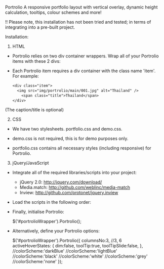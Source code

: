 Portrolio
A responsive portfolio layout with vertical overlay, dynamic height calculation, tooltips, colour schemes and more!

!! Please note, this installation has not been tried and tested; in terms of integrating into a pre-built project.

Installation:

1) HTML

  - Portrolio relies on two div container wrappers. Wrap all of your Portrolio items with these 2 divs:

      <div class="portrolio" id="portrolioWrapper">
        <div class="portrolioInnerWrapper"> 

  - Each Portrolio item requires a div container with the class name 'item'. For example:

        <div class="item">
          <img src="img/portrolio/main/001.jpg" alt="Thailand" />
            <span class="title">Thailand</span>
        </div>

  (The caption/title is optional)
  


2) CSS

  - We have two stylesheets. portfolio.css and demo.css. 

  - demo.css is not required, this is for demo purposes only.
  - portfolio.css contains all necessary styles (including responsive) for Portrolio.
  


3) jQuery/JavaScript 

  - Integrate all of the required libraries/scripts into your project:
    - jQuery 2.0: http://jquery.com/download/
    - Media.match: http://github.com/weblinc/media-match
    - Inview: http://github.com/protonet/jquery.inview


  - Load the scripts in the following order:

    <script type="text/javascript" src="js/jquery-2.0.3.min.js"></script>
    <script type="text/javascript" src="js/jquery.inview.min.js"></script>
    <script type="text/javascript" src="js/media.match.min.js"></script>
    <script type="text/javascript" src="js/portrolio.1.1.1.min.js"></script>


  - Finally, initialise Portrolio:

      $('#portrolioWrapper').Portrolio();


  - Alternatively, define your Portrolio options:

      $('#portrolioWrapper').Portrolio({
        columnsNo:3, //3, 6
  			activeHoverStates: {
					dim:false,
					toolTip:true,
					toolTipSlide:false,
				},
				//colorScheme:'darkBlue'
				//colorScheme:'lightBlue'
				//colorScheme:'black'
				//colorScheme:'white'
				//colorScheme:'grey'
				//colorScheme:'none'
      });
